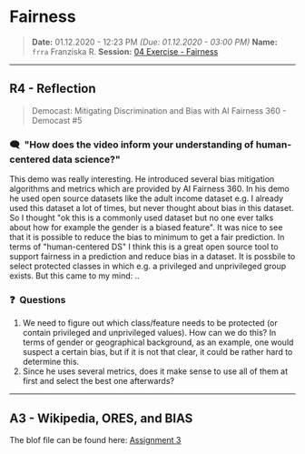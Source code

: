 # Fairness
> **Date:** 01.12.2020 - 12:23 PM *(Due: 01.12.2020 - 03:00 PM)*
> **Name:** `frra` Franziska R.
> **Session:** [04 Exercise - Fairness](https://github.com/FUB-HCC/hcds-winter-2020/wiki/04_exercise)   
----

## R4 - Reflection
> Democast: Mitigating Discrimination and Bias with AI Fairness 360 - Democast #5

### 🗨️&nbsp; "How does the video inform your understanding of human-centered data science?"  
This demo was really interesting. He introduced several bias mitigation algorithms and metrics which are provided by AI Fairness 360. In his demo he used open source datasets like the adult income dataset e.g. I already used this dataset a lot of times, but never thought about bias in this dataset. So I thought "ok this is a commonly used dataset but no one ever talks about how for example the gender is a biased feature". It was nice to see that it is possible to reduce the bias to minimum to get a fair prediction. In terms of "human-centered DS" I think this is a great open source tool to support fairness in a prediction and reduce bias in a dataset. It is possbile to select protected classes in which e.g. a privileged and unprivileged group exists. But this came to my mind: ..

### ❓&nbsp; Questions
1. We need to figure out which class/feature needs to be protected (or contain privileged and unprivileged values). How can we do this? In terms of gender or geographical background, as an example, one would suspect a certain bias, but if it is not that clear, it could be rather hard to determine this. 
1. Since he uses several metrics, does it make sense to use all of them at first and select the best one afterwards? 

***

## A3 - Wikipedia, ORES, and BIAS
The blof file can be found here: [Assignment 3](https://github.com/FUB-HCC/hcds-winter-2020/blob/main/assignments/A3_Bias/frra/blog.md)
